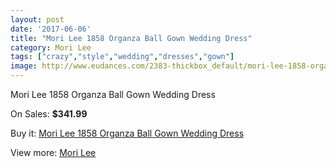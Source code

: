 ```yaml
---
layout: post
date: '2017-06-06'
title: "Mori Lee 1858 Organza Ball Gown Wedding Dress"
category: Mori Lee
tags: ["crazy","style","wedding","dresses","gown"]
image: http://www.eudances.com/2383-thickbox_default/mori-lee-1858-organza-ball-gown-wedding-dress.jpg
---
```

Mori Lee 1858 Organza Ball Gown Wedding Dress

On Sales: **$341.99**
<a href="https://www.eudances.com/en/mori-lee/794-mori-lee-1858-organza-ball-gown-wedding-dress.html"><amp-img layout="responsive" width="600" height="600" src="//www.eudances.com/2383-thickbox_default/mori-lee-1858-organza-ball-gown-wedding-dress.jpg" alt="Mori Lee 1858 Organza Ball Gown Wedding Dress 0" /></a>
<a href="https://www.eudances.com/en/mori-lee/794-mori-lee-1858-organza-ball-gown-wedding-dress.html"><amp-img layout="responsive" width="600" height="600" src="//www.eudances.com/2385-thickbox_default/mori-lee-1858-organza-ball-gown-wedding-dress.jpg" alt="Mori Lee 1858 Organza Ball Gown Wedding Dress 1" /></a>
<a href="https://www.eudances.com/en/mori-lee/794-mori-lee-1858-organza-ball-gown-wedding-dress.html"><amp-img layout="responsive" width="600" height="600" src="//www.eudances.com/2384-thickbox_default/mori-lee-1858-organza-ball-gown-wedding-dress.jpg" alt="Mori Lee 1858 Organza Ball Gown Wedding Dress 2" /></a>

Buy it: [Mori Lee 1858 Organza Ball Gown Wedding Dress](https://www.eudances.com/en/mori-lee/794-mori-lee-1858-organza-ball-gown-wedding-dress.html "Mori Lee 1858 Organza Ball Gown Wedding Dress")

View more: [Mori Lee](https://www.eudances.com/en/9-mori-lee "Mori Lee")